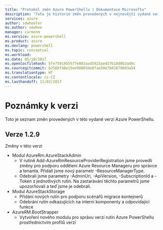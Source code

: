 ```yaml
---
title: "Protokol změn Azure PowerShellu | Dokumentace Microsoftu"
description: "Toto je historie změn provedených v nejnovější vydané verzi Azure PowerShellu."
services: azure
author: sdwheeler
ms.author: sewhee
manager: carmonm
ms.service: azure-powershell
ms.product: azure
ms.devlang: powershell
ms.topic: conceptual
ms.workload: 
ms.date: 05/18/2017
ms.openlocfilehash: 5fe7591855577e083aad5923aed37b18d0b2a40c
ms.sourcegitcommit: b256bf48e15ee98865de0fae50e7b81878b03a54
ms.translationtype: HT
ms.contentlocale: cs-CZ
ms.lasthandoff: 11/03/2017
---
```

# <a name="release-notes"></a>Poznámky k verzi

Toto je seznam změn provedených v této vydané verzi Azure PowerShellu.

## <a name="version-129"></a>Verze 1.2.9

Změny v této verzi

* Modul AzureRm.AzureStackAdmin
    + V rutině Add-AzureRmResourceProviderRegistration jsme provedli změny pro podporu oddělení Azure Resource Manageru pro správce a tenanta. Přidali jsme nový parametr -ResourceManagerType.
    + Odebrali jsme parametry -AdminUri, -ApiVersion, -SubscriptionId a -Token z jednotlivých rutin. Na zastarávání těchto parametrů jsme upozorňovali a teď jsme je odebrali.
* Modul AzureStackStorage
    + Přidání nových rutin pro podporu scénářů migrace kontejnerů
    + Odebrání rutin odkazujících na interní komponenty a odpovídající funkce
* AzureRM.BootStrapper
    + Vytvoření nového modulu pro správu verzí rutin Azure PowerShellu prostřednictvím profilů verzí